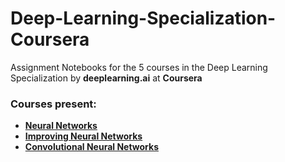 # Deep-Learning-Specialization-Coursera

Assignment Notebooks for the 5 courses in the Deep Learning Specialization by **deeplearning.ai** at **Coursera**

### Courses present:
- [**Neural Networks**](https://github.com/parasnaren/Deep-Learning-Specialization-Coursera/tree/master/Neural%20Networks%20and%20Deep%20Learning)
- [**Improving Neural Networks**](https://github.com/parasnaren/Deep-Learning-Specialization-Coursera/tree/master/Improving%20Neural%20Networks)
- [**Convolutional Neural Networks**](https://github.com/parasnaren/Deep-Learning-Specialization-Coursera/tree/master/Convolutional%20Neural%20Networks)
